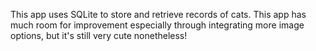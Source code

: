 This app uses SQLite to store and retrieve records of cats. This app has much room for improvement especially through integrating more image options, but it's still very cute nonetheless!
